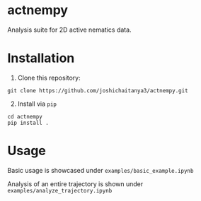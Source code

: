# actnempy

Analysis suite for 2D active nematics data.

# Installation

1. Clone this repository:

```
git clone https://github.com/joshichaitanya3/actnempy.git
```

2. Install via `pip`

```
cd actnempy
pip install .
```

# Usage

Basic usage is showcased under `examples/basic_example.ipynb`

Analysis of an entire trajectory is shown under `examples/analyze_trajectory.ipynb`
